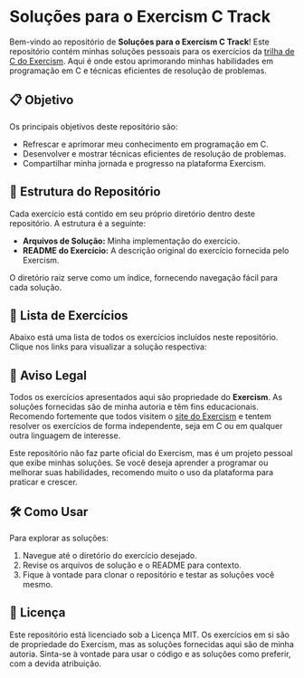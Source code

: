 # Soluções para o Exercism C Track

Bem-vindo ao repositório de **Soluções para o Exercism C Track**! Este repositório contém minhas soluções pessoais para os exercícios da [trilha de C do Exercism](https://exercism.org/tracks/c). Aqui é onde estou aprimorando minhas habilidades em programação em C e técnicas eficientes de resolução de problemas.

## 📋 Objetivo

Os principais objetivos deste repositório são:
- Refrescar e aprimorar meu conhecimento em programação em C.
- Desenvolver e mostrar técnicas eficientes de resolução de problemas.
- Compartilhar minha jornada e progresso na plataforma Exercism.

## 📂 Estrutura do Repositório

Cada exercício está contido em seu próprio diretório dentro deste repositório. A estrutura é a seguinte:
- **Arquivos de Solução:** Minha implementação do exercício.
- **README do Exercício:** A descrição original do exercício fornecida pelo Exercism.

O diretório raiz serve como um índice, fornecendo navegação fácil para cada solução.

## 🔗 Lista de Exercícios

Abaixo está uma lista de todos os exercícios incluídos neste repositório. Clique nos links para visualizar a solução respectiva:

## 📝 Aviso Legal

Todos os exercícios apresentados aqui são propriedade do **Exercism**. As soluções fornecidas são de minha autoria e têm fins educacionais. Recomendo fortemente que todos visitem o [site do Exercism](https://exercism.org) e tentem resolver os exercícios de forma independente, seja em C ou em qualquer outra linguagem de interesse.

Este repositório não faz parte oficial do Exercism, mas é um projeto pessoal que exibe minhas soluções. Se você deseja aprender a programar ou melhorar suas habilidades, recomendo muito o uso da plataforma para praticar e crescer.

## 🛠️ Como Usar

Para explorar as soluções:
1. Navegue até o diretório do exercício desejado.
2. Revise os arquivos de solução e o README para contexto.
3. Fique à vontade para clonar o repositório e testar as soluções você mesmo.

## 📜 Licença

Este repositório está licenciado sob a Licença MIT. Os exercícios em si são de propriedade do Exercism, mas as soluções fornecidas aqui são de minha autoria. Sinta-se à vontade para usar o código e as soluções como preferir, com a devida atribuição.

